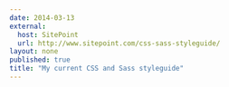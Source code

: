 ```yaml
---
date: 2014-03-13
external: 
  host: SitePoint
  url: http://www.sitepoint.com/css-sass-styleguide/
layout: none
published: true
title: "My current CSS and Sass styleguide"
---
```

